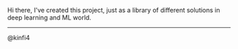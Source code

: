 Hi there, I've created this project, just as a library of different solutions in deep learning and ML world.


-------------------
@kinfi4
